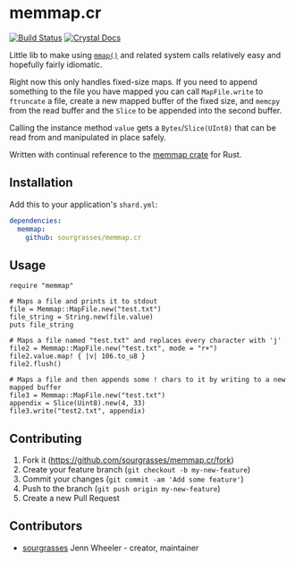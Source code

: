 # memmap.cr
[![Build Status](https://travis-ci.org/sourgrasses/memmap.cr.svg?branch=master)](https://travis-ci.org/sourgrasses/memmap.cr/)
[![Crystal Docs](https://img.shields.io/badge/Crystal-Docs-8A2BE2.svg)](https://sourgrasses.github.io/memmap/)

Little lib to make using [`mmap()`](http://man7.org/linux/man-pages/man2/mmap.2.html) and related system calls relatively easy and hopefully fairly idiomatic.

Right now this only handles fixed-size maps. If you need to append something to the file you have mapped you can call `MapFile.write` to `ftruncate` a file, create a new mapped buffer of the fixed size, and `memcpy` from the read buffer and the `Slice` to be appended into the second buffer.

Calling the instance method `value` gets a `Bytes`/`Slice(UInt8)` that can be read from and manipulated in place safely.

Written with continual reference to the [memmap crate](https://github.com/danburkert/memmap-rs) for Rust.

## Installation

Add this to your application's `shard.yml`:

```yaml
dependencies:
  memmap:
    github: sourgrasses/memmap.cr
```

## Usage

```crystal
require "memmap"

# Maps a file and prints it to stdout
file = Memmap::MapFile.new("test.txt")
file_string = String.new(file.value)
puts file_string

# Maps a file named "test.txt" and replaces every character with 'j'
file2 = Memmap::MapFile.new("test.txt", mode = "r+")
file2.value.map! { |v| 106.to_u8 }
file2.flush()

# Maps a file and then appends some ! chars to it by writing to a new mapped buffer
file3 = Memmap::MapFile.new("test.txt")
appendix = Slice(Uint8).new(4, 33)
file3.write("test2.txt", appendix)
```
## Contributing

1. Fork it (<https://github.com/sourgrasses/memmap.cr/fork>)
2. Create your feature branch (`git checkout -b my-new-feature`)
3. Commit your changes (`git commit -am 'Add some feature'`)
4. Push to the branch (`git push origin my-new-feature`)
5. Create a new Pull Request

## Contributors

- [sourgrasses](https://github.com/sourgrasses) Jenn Wheeler - creator, maintainer
